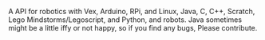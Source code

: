 A API for robotics with Vex, Arduino, RPi, and Linux, Java, C, C++, Scratch, Lego Mindstorms/Legoscript, and Python, and robots. 
Java sometimes might be a little iffy or not happy, so if you find any bugs, Please contribute.
